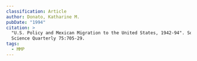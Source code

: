 ```yaml
---
classification: Article
author: Donato, Katharine M.
pubDate: "1994"
citation: >
  "U.S. Policy and Mexican Migration to the United States, 1942-94". Social
  Science Quarterly 75:705-29.
tags:
  - MMP
---
```

